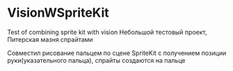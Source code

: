 # VisionWSpriteKit
Test of combining sprite kit with vision
Небольшой тестовый проект, Питерская мазня спрайтами

Совместил рисование пальцем по сцене SpriteKit с получением позиции руки(указательного пальца), спрайты создаются на пальце
